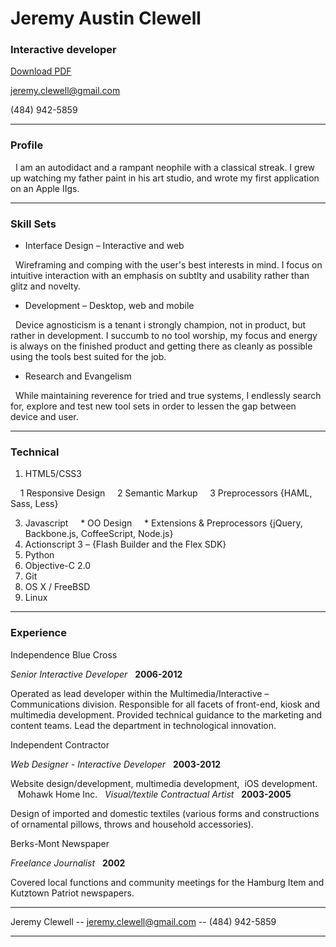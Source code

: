 # Jeremy Austin Clewell
### Interactive developer

[Download PDF](resume.pdf)

[jeremy.clewell@gmail.com](jeremy.clewell@gmail.com)  

(484) 942-5859

------

### Profile 

  I am an autodidact and a rampant neophile with a classical streak. I grew up watching my father paint in his art studio, and wrote my first application on an Apple IIgs. 

------

### Skill Sets 

* Interface Design – Interactive and web

  Wireframing and comping with the user's best interests in mind. I focus on intuitive interaction with an emphasis on subtlty and usability rather than glitz and novelty. 

* Development – Desktop, web and mobile  

  Device agnosticism is a tenant i strongly champion, not in product, but rather in development. I succumb to no tool worship, my focus and energy is always on the finished product and getting there as cleanly as possible using the tools best suited for the job. 

* Research and Evangelism  

  While maintaining reverence for tried and true systems, I endlessly search for, explore and test new tool sets in order to lessen the gap between device and user. 

-------

### Technical 

1. HTML5/CSS3

    1 Responsive Design
    2 Semantic Markup
    3 Preprocessors {HAML, Sass, Less}

3. Javascript
    * OO Design
    * Extensions & Preprocessors {jQuery, Backbone.js, CoffeeScript, Node.js}
5. Actionscript 3 – {Flash Builder and the Flex SDK}
7. Python
8. Objective-C 2.0
9. Git
10. OS X / FreeBSD
12. Linux

------

### Experience

Independence Blue Cross

*Senior Interactive Developer*  
__2006-2012__  

Operated as lead developer within the Multimedia/Interactive – Communications division. Responsible for all facets of front-end, kiosk and multimedia development. Provided technical guidance to the marketing and content teams. Lead the department in technological innovation.  

Independent Contractor  

*Web Designer - Interactive Developer*  
__2003-2012__  

Website design/development, multimedia development,  iOS development. 
  
Mohawk Home Inc.
  
*Visual/textile Contractual Artist*  
__2003-2005__  

Design of imported and domestic textiles (various forms and constructions of ornamental pillows, throws and household accessories).

Berks-Mont Newspaper  

*Freelance Journalist*  
__2002__  

Covered local functions and community meetings for the Hamburg Item and Kutztown Patriot newspapers.

------

Jeremy Clewell -- [jeremy.clewell@gmail.com](jeremy.clewell@gmail.com) -- (484) 942-5859

------
